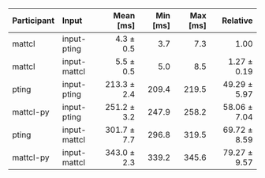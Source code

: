 | Participant | Input | Mean [ms] | Min [ms] | Max [ms] | Relative |
|:---|:---|---:|---:|---:|---:|
| mattcl | input-pting | 4.3 ± 0.5 | 3.7 | 7.3 | 1.00 |
| mattcl | input-mattcl | 5.5 ± 0.5 | 5.0 | 8.5 | 1.27 ± 0.19 |
| pting | input-pting | 213.3 ± 2.4 | 209.4 | 219.5 | 49.29 ± 5.97 |
| mattcl-py | input-pting | 251.2 ± 3.2 | 247.9 | 258.2 | 58.06 ± 7.04 |
| pting | input-mattcl | 301.7 ± 7.7 | 296.8 | 319.5 | 69.72 ± 8.59 |
| mattcl-py | input-mattcl | 343.0 ± 2.3 | 339.2 | 345.6 | 79.27 ± 9.57 |

